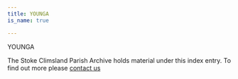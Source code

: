 ```yaml
---
title: YOUNGA
is_name: true

---
```


YOUNGA


The Stoke Climsland Parish Archive holds material under this index entry. To find out more please [contact us](/contact/)
